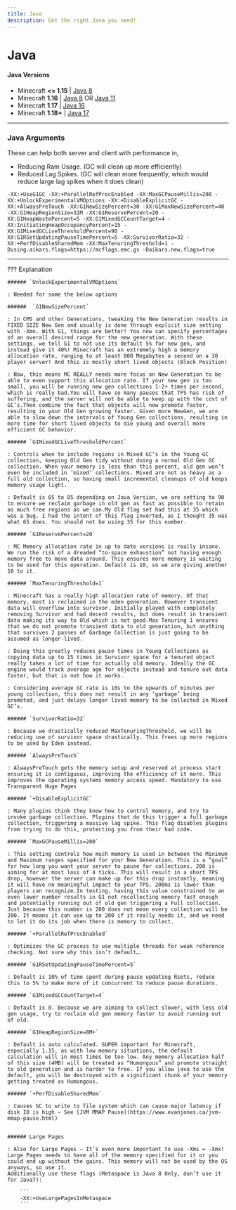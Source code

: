 ```yaml
---
title: Java
description: Get the right Java you need!
---
```


# Java

#### Java Versions

- Minecraft **<= 1.15** | [Java 8](https://adoptium.net/?variant=openjdk8&jvmVariant=hotspot)
- Minecraft **1.16**  | [Java 8](https://adoptium.net/?variant=openjdk8&jvmVariant=hotspot) OR [Java 11](https://adoptium.net/?variant=openjdk11&jvmVariant=hotspot)
- Minecraft **1.17** | [Java 16](https://adoptium.net/?variant=openjdk16&jvmVariant=hotspot)
- Minecraft **1.18+** | [Java 17](https://adoptium.net/?variant=openjdk17&jvmVariant=hotspot)

---

### Java Arguments

These can help both server and client with performance in,

- Reducing Ram Usage. (GC will clean up more efficiently)
- Reduced Lag Spikes. (GC will clean more frequently, which would reduce large lag spikes when it does clean)

``` title="Java 8+ Arguments"
-XX:+UseG1GC -XX:+ParallelRefProcEnabled -XX:MaxGCPauseMillis=200 -XX:+UnlockExperimentalVMOptions -XX:+DisableExplicitGC -XX:+AlwaysPreTouch -XX:G1NewSizePercent=30 -XX:G1MaxNewSizePercent=40 -XX:G1HeapRegionSize=32M -XX:G1ReservePercent=20 -XX:G1HeapWastePercent=5 -XX:G1MixedGCCountTarget=4 -XX:InitiatingHeapOccupancyPercent=15 -XX:G1MixedGCLiveThresholdPercent=90 -XX:G1RSetUpdatingPauseTimePercent=5 -XX:SurvivorRatio=32 -XX:+PerfDisableSharedMem -XX:MaxTenuringThreshold=1 -Dusing.aikars.flags=https://mcflags.emc.gs -Daikars.new.flags=true
```

---

??? Explanation

    ###### `UnlockExperimentalVMOptions`

    : Needed for some the below options

    ######  `G1NewSizePercent`

    : In CMS and other Generations, tweaking the New Generation results in FIXED SIZE New Gen and usually is done through explicit size setting with -Xmn. With G1, things are better! You now can specify percentages of an overall desired range for the new generation. With these settings, we tell G1 to not use its default 5% for new gen, and instead give it 40%! Minecraft has an extremely high a memory allocation rate, ranging to at least 800 Megabytes a second on a 30 player server! And this is mostly short lived objects (Block Position)

    : Now, this means MC REALLY needs more focus on New Generation to be able to even support this allocation rate. If your new gen is too small, you will be running new gen collections 1-2+ times per second, which is really bad.You will have so many pauses that TPS has risk of suffering, and the server will not be able to keep up with the cost of GC’s.Then combine the fact that objects will now promote faster, resulting in your Old Gen growing faster. Given more NewGen, we are able to slow down the intervals of Young Gen collections, resulting in more time for short lived objects to die young and overall more efficient GC behavior.

    ###### `G1MixedGCLiveThresholdPercent`

    : Controls when to include regions in Mixed GC’s in the Young GC collection, keeping Old Gen tidy without doing a normal Old Gen GC collection. When your memory is less than this percent, old gen won’t even be included in ‘mixed’ collections. Mixed are not as heavy as a full old collection, so having small incremental cleanups of old keeps memory usage light.

    : Default is 65 to 85 depending on Java Version, we are setting to 90 to ensure we reclaim garbage in old gen as fast as possible to retain as much free regions as we can.My Old flag set had this at 35 which was a bug. I had the intent of this flag inverted, as I thought 35 was what 65 does. You should not be using 35 for this number.

    ###### `G1ReservePercent=20`

    : MC Memory allocation rate in up to date versions is really insane. We run the risk of a dreaded “to-space exhaustion” not having enough memory free to move data around. This ensures more memory is waiting to be used for this operation. Default is 10, so we are giving another 10 to it.

    ###### `MaxTenuringThreshold=1`

    : Minecraft has a really high allocation rate of memory. Of that memory, most is reclaimed in the eden generation. However transient data will overflow into survivor. Initially played with completely removing Survivor and had decent results, but does result in transient data making its way to Old which is not good.Max Tenuring 1 ensures that we do not promote transient data to old generation, but anything that survives 2 passes of Garbage Collection is just going to be assumed as longer-lived.

    : Doing this greatly reduces pause times in Young Collections as copying data up to 15 times in Survivor space for a tenured object really takes a lot of time for actually old memory. Ideally the GC engine would track average age for objects instead and tenure out data faster, but that is not how it works.

    : Considering average GC rate is 10s to the upwards of minutes per young collection, this does not result in any ‘garbage’ being promoted, and just delays longer lived memory to be collected in Mixed GC’s.

    ###### `SurvivorRatio=32`

    : Because we drastically reduced MaxTenuringThreshold, we will be reducing use of survivor space drastically. This frees up more regions to be used by Eden instead.

    ###### `AlwaysPreTouch`

    : AlwaysPreTouch gets the memory setup and reserved at process start ensuring it is contiguous, improving the efficiency of it more. This improves the operating systems memory access speed. Mandatory to use Transparent Huge Pages

    ###### `+DisableExplicitGC`

    : Many plugins think they know how to control memory, and try to invoke garbage collection. Plugins that do this trigger a full garbage collection, triggering a massive lag spike. This flag disables plugins from trying to do this, protecting you from their bad code.

    ###### `MaxGCPauseMillis=200`

    : This setting controls how much memory is used in between the Minimum and Maximum ranges specified for your New Generation. This is a “goal” for how long you want your server to pause for collections. 200 is aiming for at most loss of 4 ticks. This will result in a short TPS drop, however the server can make up for this drop instantly, meaning it will have no meaningful impact to your TPS. 200ms is lower than players can recognize.In testing, having this value constrained to an even lower number results in G1 not recollecting memory fast enough and potentially running out of old gen triggering a Full collection. Just because this number is 200 does not mean every collection will be 200. It means it can use up to 200 if it really needs it, and we need to let it do its job when there is memory to collect.

    ###### `+ParallelRefProcEnabled`

    : Optimizes the GC process to use multiple threads for weak reference checking. Not sure why this isn’t default….

    ###### `G1RSetUpdatingPauseTimePercent=5`

    : Default is 10% of time spent during pause updating Rsets, reduce this to 5% to make more of it concurrent to reduce pause durations.

    ###### `G1MixedGCCountTarget=4`

    : Default is 8. Because we are aiming to collect slower, with less old gen usage, try to reclaim old gen memory faster to avoid running out of old.

    ###### `G1HeapRegionSize=8M+`

    : Default is auto calculated. SUPER important for Minecraft, especially 1.15, as with low memory situations, the default calculation will in most times be too low. Any memory allocation half of this size (4MB) will be treated as “Humongous” and promote straight to old generation and is harder to free. If you allow java to use the default, you will be destroyed with a significant chunk of your memory getting treated as Humongous.

    ###### `+PerfDisableSharedMem`

    : Causes GC to write to file system which can cause major latency if disk IO is high – See [JVM MMAP Pause](https://www.evanjones.ca/jvm-mmap-pause.html)


    ###### Large Pages

    : Also for Large Pages – It’s even more important to use -Xms = -Xmx! Large Pages needs to have all of the memory specified for it or you could end up without the gains. This memory will not be used by the OS anyways, so use it.
    Additionally use these flags (Metaspace is Java 8 Only, don’t use it for Java7):

        ```
        -XX:+UseLargePagesInMetaspace
        ```